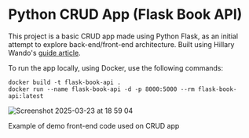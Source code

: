 # Python CRUD App (Flask Book API)

This project is a basic CRUD app made using Python Flask, as an initial attempt to explore back-end/front-end architecture. Built using Hillary Wando's [guide article](https://medium.com/@hillarywando/how-to-create-a-basic-crud-api-using-python-flask-cd68ef5fd7e3).

To run the app locally, using Docker, use the following commands:

```
docker build -t flask-book-api .
docker run --name flask-book-api -d -p 8000:5000 --rm flask-book-api:latest
```

![Screenshot 2025-03-23 at 18 59 04](https://github.com/user-attachments/assets/bc599993-1309-4b65-a81f-a271eb08b45f)

Example of demo front-end code used on CRUD app
